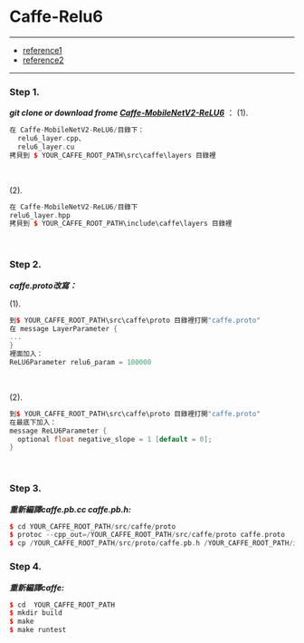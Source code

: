 # Caffe-Relu6
---
- [reference1](https://blog.csdn.net/JR_Chan/article/details/94584068)
- [reference2](https://github.com/RuiminChen/Caffe-MobileNetV2-ReLU6)

---
### Step 1.

***git clone or download frome [Caffe-MobileNetV2-ReLU6](https://github.com/RuiminChen/Caffe-MobileNetV2-ReLU6.git)*** ：
(1).
```C++
在 Caffe-MobileNetV2-ReLU6/目錄下：
  relu6_layer.cpp、
  relu6_layer.cu
拷貝到 $ YOUR_CAFFE_ROOT_PATH\src\caffe\layers 目錄裡
```
<br/>

(2).
```C++
在 Caffe-MobileNetV2-ReLU6/目錄下
relu6_layer.hpp
拷貝到 $ YOUR_CAFFE_ROOT_PATH\include\caffe\layers 目錄裡
```
<br/>


### Step 2.
***caffe.proto改寫：***

(1).
```C++
到$ YOUR_CAFFE_ROOT_PATH\src\caffe\proto 目錄裡打開"caffe.proto"
在 message LayerParameter {
...
}
裡面加入：
ReLU6Parameter relu6_param = 100000
```
<br/>

(2).
```C++
到$ YOUR_CAFFE_ROOT_PATH\src\caffe\proto 目錄裡打開"caffe.proto"
在最底下加入：
message ReLU6Parameter {
  optional float negative_slope = 1 [default = 0];
}
```
<br/>

### Step 3.
***重新編譯caffe.pb.cc caffe.pb.h:***
```C++
$ cd YOUR_CAFFE_ROOT_PATH/src/caffe/proto
$ protoc --cpp_out=/YOUR_CAFFE_ROOT_PATH/src/caffe/proto caffe.proto
$ cp /YOUR_CAFFE_ROOT_PATH/src/proto/caffe.pb.h /YOUR_CAFFE_ROOT_PATH/include/caffe/proto/caffe.ph.h
```

### Step 4.
***重新編譯caffe:***
```C++
$ cd  YOUR_CAFFE_ROOT_PATH
$ mkdir build
$ make 
$ make runtest
```






